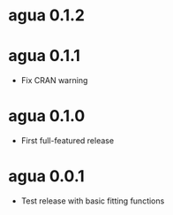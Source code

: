 # agua 0.1.2

# agua 0.1.1

* Fix CRAN warning

# agua 0.1.0

* First full-featured release

# agua 0.0.1

* Test release with basic fitting functions
